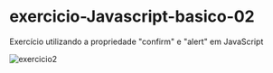 # exercicio-Javascript-basico-02

Exercício utilizando a propriedade "confirm" e "alert" em JavaScript


![exercicio2](https://user-images.githubusercontent.com/127905683/229381225-a2b1e45a-c204-41a3-95b0-77b55b217cd6.gif)
